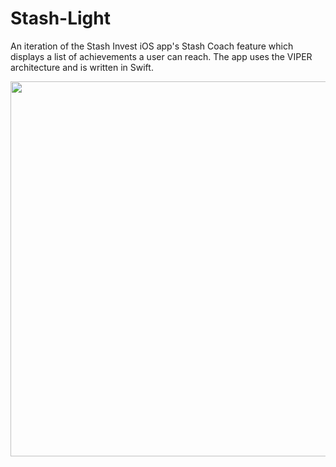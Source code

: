 # Stash-Light
An iteration of the Stash Invest iOS app's Stash Coach feature which displays a list of achievements a user can reach. The app uses the VIPER architecture and is written in Swift.

<img src="https://github.com/dnadri/Stash-Light/blob/master/Stash%20iOS%20Challenge%20-%20iPhone%20X%20Screenshot.png" width="600">

